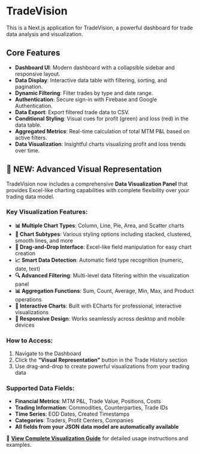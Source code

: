 # TradeVision

This is a Next.js application for TradeVision, a powerful dashboard for trade data analysis and visualization.

## Core Features

- **Dashboard UI**: Modern dashboard with a collapsible sidebar and responsive layout.
- **Data Display**: Interactive data table with filtering, sorting, and pagination.
- **Dynamic Filtering**: Filter trades by type and date range.
- **Authentication**: Secure sign-in with Firebase and Google Authentication.
- **Data Export**: Export filtered trade data to CSV.
- **Conditional Styling**: Visual cues for profit (green) and loss (red) in the data table.
- **Aggregated Metrics**: Real-time calculation of total MTM P&L based on active filters.
- **Data Visualization**: Insightful charts visualizing profit and loss trends over time.

## 🚀 NEW: Advanced Visual Representation

TradeVision now includes a comprehensive **Data Visualization Panel** that provides Excel-like charting capabilities with complete flexibility over your trading data model.

### Key Visualization Features:

- **📊 Multiple Chart Types**: Column, Line, Pie, Area, and Scatter charts
- **🎨 Chart Subtypes**: Various styling options including stacked, clustered, smooth lines, and more  
- **🔧 Drag-and-Drop Interface**: Excel-like field manipulation for easy chart creation
- **📈 Smart Data Detection**: Automatic field type recognition (numeric, date, text)
- **🔍 Advanced Filtering**: Multi-level data filtering within the visualization panel
- **📊 Aggregation Functions**: Sum, Count, Average, Min, Max, and Product operations
- **🎯 Interactive Charts**: Built with ECharts for professional, interactive visualizations
- **📱 Responsive Design**: Works seamlessly across desktop and mobile devices

### How to Access:
1. Navigate to the Dashboard
2. Click the **"Visual Representation"** button in the Trade History section
3. Use drag-and-drop to create powerful visualizations from your trading data

### Supported Data Fields:
- **Financial Metrics**: MTM P&L, Trade Value, Positions, Costs
- **Trading Information**: Commodities, Counterparties, Trade IDs
- **Time Series**: EOD Dates, Created Timestamps
- **Categories**: Traders, Profit Centers, Companies
- **All fields from your JSON data model are automatically available**

📖 **[View Complete Visualization Guide](docs/visualization-guide.md)** for detailed usage instructions and examples.
